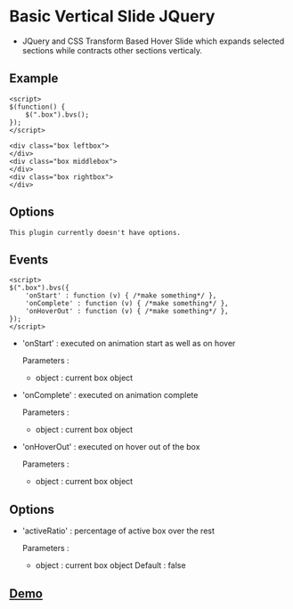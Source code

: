 Basic Vertical Slide JQuery
===========================
- JQuery and CSS Transform Based Hover Slide which expands selected sections while contracts other sections verticaly.

Example
-------

    <script>
    $(function() {
        $(".box").bvs();
    });
    </script>
    
    <div class="box leftbox">
    </div>
    <div class="box middlebox">
    </div>
    <div class="box rightbox">
    </div>
    

Options
-------

    This plugin currently doesn't have options.

Events
-------

    <script>
    $(".box").bvs({
        'onStart' : function (v) { /*make something*/ },
        'onComplete' : function (v) { /*make something*/ },
        'onHoverOut' : function (v) { /*make something*/ },
    });
    </script>

* 'onStart' : executed on animation start as well as on hover

    Parameters :
    + object : current box object

* 'onComplete' : executed on animation complete

    Parameters :
    + object : current box object

* 'onHoverOut' : executed on hover out of the box

    Parameters :
    + object : current box object


Options
-------

* 'activeRatio' : percentage of active box over the rest

    Parameters :
    + object : current box object
    Default : false

[Demo](http://zholpe.com/bvs/dist/basic/)
-------
